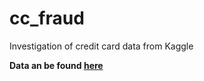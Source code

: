 # cc_fraud
Investigation of credit card data from Kaggle

**Data an be found [here](https://www.kaggle.com/mlg-ulb/creditcardfraud)**
